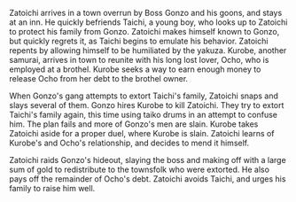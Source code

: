 Zatoichi arrives in a town overrun by Boss Gonzo and his goons, and stays at an inn. He quickly befriends Taichi, a young boy, who looks up to Zatoichi to protect his family from Gonzo. Zatoichi makes himself known to Gonzo, but quickly regrets it, as Taichi begins to emulate his behavior. Zatoichi repents by allowing himself to be humiliated by the yakuza. Kurobe, another samurai, arrives in town to reunite with his long lost lover, Ocho, who is employed at a brothel. Kurobe seeks a way to earn enough money to release Ocho from her debt to the brothel owner.

When Gonzo's gang attempts to extort Taichi's family, Zatoichi snaps and slays several of them. Gonzo hires Kurobe to kill Zatoichi. They try to extort Taichi's family again, this time using taiko drums in an attempt to confuse him. The plan fails and more of Gonzo's men are slain. Kurobe takes Zatoichi aside for a proper duel, where Kurobe is slain. Zatoichi learns of Kurobe's and Ocho's relationship, and decides to mend it himself.

Zatoichi raids Gonzo's hideout, slaying the boss and making off with a large sum of gold to redistribute to the townsfolk who were extorted. He also pays off the remainder of Ocho's debt. Zatoichi avoids Taichi, and urges his family to raise him well.
